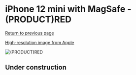 # iPhone 12 mini with MagSafe - (PRODUCT)RED

[Return to previous page](/iphone_12)

[High-resolution image from Apple](https://store.storeimages.cdn-apple.com/8756/as-images.apple.com/is/MHK73?wid=4500&hei=4500&fmt=png)

<div style="width: 500px"><img src="/almost_uncompressed/MHK73.webp" alt="(PRODUCT)RED"></div>

## Under construction
